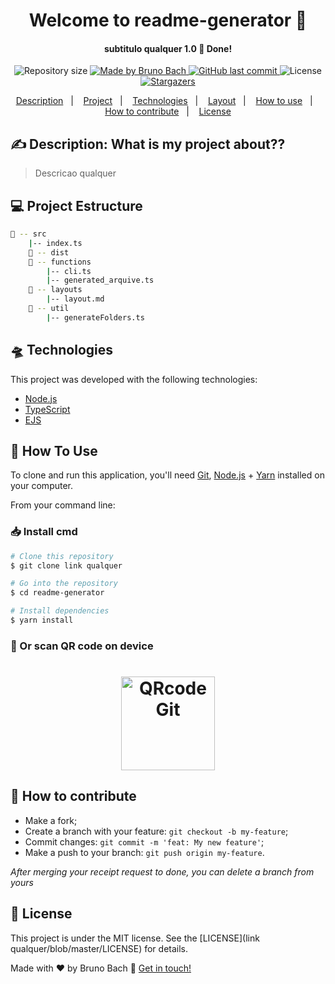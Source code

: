 <h1 align="center">Welcome to readme-generator 🚀</h1>
<h4 align="center"> 
	subtitulo qualquer 1.0 🚀 Done!
</h4>
<p align="center">	
	  <img alt="Repository size" src="https://img.shields.io/github/repo-size/brunobach/readme-generator">
	  <a href="https://linkedin.com/in/bruno-bach">
    <img alt="Made by Bruno Bach" src="https://img.shields.io/badge/made%20by-bruno-bach">
  </a>
  
  <a href="https://github.com/brunobach/readme-generator/commits/master">
    <img alt="GitHub last commit" src="https://img.shields.io/github/last-commit/brunobach/readme-generator">
  </a>

  <img alt="License" src="https://img.shields.io/badge/license-MIT-brightgreen">
   <a href="https://github.com/brunobach/readme-generator/stargazers">
    <img alt="Stargazers" src="https://img.shields.io/github/stars/brunobach/readme-generator?style=social">
  </a>
</p>
<p align="center">

<p align="center">
  <a href="#-Description">Description</a>&nbsp;&nbsp;&nbsp;|&nbsp;&nbsp;&nbsp;
  <a href="#-project">Project</a>&nbsp;&nbsp;&nbsp;|&nbsp;&nbsp;&nbsp;
  <a href="#-Technologies">Technologies</a>&nbsp;&nbsp;&nbsp;|&nbsp;&nbsp;&nbsp;
  <a href="#-layout">Layout</a>&nbsp;&nbsp;&nbsp;|&nbsp;&nbsp;&nbsp;
  <a href="#-how-to-use">How to use</a>&nbsp;&nbsp;&nbsp;|&nbsp;&nbsp;&nbsp;
  <a href="#-how-to-contribute">How to contribute</a>&nbsp;&nbsp;&nbsp;|&nbsp;&nbsp;&nbsp;
  <a href="#memo-license">License</a>
</p>

## ✍ Description: What is my project about??

> Descricao qualquer

## 💻 Project Estructure

```bash
📂 -- src
    |-- index.ts
    📂 -- dist
    📂 -- functions
        |-- cli.ts
        |-- generated_arquive.ts
    📂 -- layouts
        |-- layout.md
    📂 -- util
        |-- generateFolders.ts

```

## 🛸 Technologies

This project was developed with the following technologies:

- [Node.js][nodejs]
- [TypeScript][typescript]
- [EJS][EJS]

## 🧰 How To Use

To clone and run this application, you'll need [Git](https://git-scm.com), [Node.js][nodejs] + [Yarn][yarn] installed on your computer.

From your command line:

### 📥 Install cmd 

```bash
# Clone this repository
$ git clone link qualquer

# Go into the repository
$ cd readme-generator

# Install dependencies
$ yarn install

```

### 📲 Or scan QR code on device
<h1 align="center">
  <img alt="QRcode Git" title="QRcode Git" src="https://chart.googleapis.com/chart?chs=150x150&cht=qr&chl=link qualquer" width="150px" />
</h1>


## 🤔 How to contribute

-  Make a fork;
-  Create a branch with your feature: `git checkout -b my-feature`;
-  Commit changes: `git commit -m 'feat: My new feature'`;
-  Make a push to your branch: `git push origin my-feature`.

_After merging your receipt request to done, you can delete a branch from yours_

## 📝 License

This project is under the MIT license. See the [LICENSE](link qualquer/blob/master/LICENSE) for details.

Made with ♥ by Bruno Bach :wave: [Get in touch!](https://www.linkedin.com/in/bruno-bach/)

[nodejs]: https://nodejs.org/
[typescript]: https://www.typescriptlang.org/
[EJS]: https://ejs.co/
[reactjs]: https://reactjs.org
[rn]: https://facebook.github.io/react-native/
[yarn]: https://yarnpkg.com/
